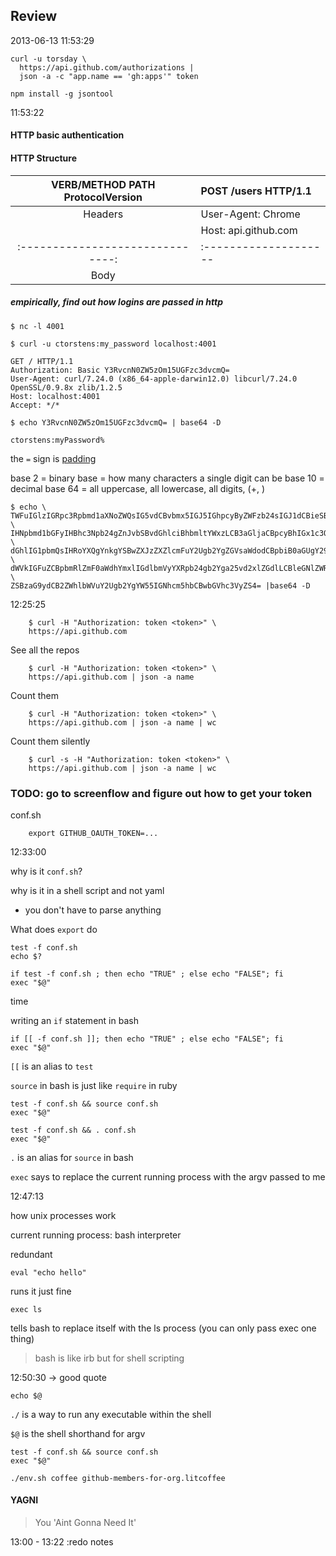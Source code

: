 ## Review

2013-06-13
11:53:29

```
curl -u torsday \
  https://api.github.com/authorizations |
  json -a -c "app.name == 'gh:apps'" token
```

```
npm install -g jsontool
```

11:53:22

#### HTTP basic authentication

#### HTTP Structure

|VERB/METHOD PATH ProtocolVersion|POST /users HTTP/1.1 |
|:------------------------------:|:--------------------|
|Headers                         | User-Agent: Chrome  |
|                                |Host: api.github.com |
|:------------------------------:|:--------------------|
|Body                            |                     |


##### empirically, find out how logins are passed in http
```
$ nc -l 4001
```

```
$ curl -u ctorstens:my_password localhost:4001
```

```
GET / HTTP/1.1
Authorization: Basic Y3RvcnN0ZW5zOm15UGFzc3dvcmQ=
User-Agent: curl/7.24.0 (x86_64-apple-darwin12.0) libcurl/7.24.0 OpenSSL/0.9.8x zlib/1.2.5
Host: localhost:4001
Accept: */*
```

```
$ echo Y3RvcnN0ZW5zOm15UGFzc3dvcmQ= | base64 -D
```

```
ctorstens:myPassword%
```

the ```=``` sign is [padding](https://en.wikipedia.org/wiki/Base64#Padding)

base  2 = binary
base = how many characters a single digit can be
base 10 = decimal
base 64 = all uppercase, all lowercase, all digits, (+, \)

```
$ echo \
TWFuIGlzIGRpc3Rpbmd1aXNoZWQsIG5vdCBvbmx5IGJ5IGhpcyByZWFzb24sIGJ1dCBieSB0aGlz \
IHNpbmd1bGFyIHBhc3Npb24gZnJvbSBvdGhlciBhbmltYWxzLCB3aGljaCBpcyBhIGx1c3Qgb2Yg \
dGhlIG1pbmQsIHRoYXQgYnkgYSBwZXJzZXZlcmFuY2Ugb2YgZGVsaWdodCBpbiB0aGUgY29udGlu \
dWVkIGFuZCBpbmRlZmF0aWdhYmxlIGdlbmVyYXRpb24gb2Yga25vd2xlZGdlLCBleGNlZWRzIHRo \
ZSBzaG9ydCB2ZWhlbWVuY2Ugb2YgYW55IGNhcm5hbCBwbGVhc3VyZS4= |base64 -D
```

12:25:25


        $ curl -H "Authorization: token <token>" \
        https://api.github.com


See all the repos


        $ curl -H "Authorization: token <token>" \
        https://api.github.com | json -a name


Count them


        $ curl -H "Authorization: token <token>" \
        https://api.github.com | json -a name | wc


Count them silently

        $ curl -s -H "Authorization: token <token>" \
        https://api.github.com | json -a name | wc


### TODO: go to screenflow and figure out how to get your token

conf.sh

        export GITHUB_OAUTH_TOKEN=...

12:33:00

why is it ```conf.sh```?

why is it in a shell script and not yaml
- you don't have to parse anything

What does ```export``` do

```
test -f conf.sh
echo $?
```


```
if test -f conf.sh ; then echo "TRUE" ; else echo "FALSE"; fi
exec "$@"
```

time

writing an ```if``` statement in bash

```
if [[ -f conf.sh ]]; then echo "TRUE" ; else echo "FALSE"; fi
exec "$@"
```

```[[``` is an alias to ```test```

```source``` in bash is just like ```require``` in ruby

```
test -f conf.sh && source conf.sh
exec "$@"
```

```
test -f conf.sh && . conf.sh
exec "$@"
```

```.``` is an alias for ```source``` in bash

```exec``` says to replace the current running process with the argv passed to me

12:47:13

how unix processes work

current running process: bash interpreter


redundant

```
eval "echo hello"
```

runs it just fine

```
exec ls
```

tells bash to replace itself with the ls process (you can only pass exec one thing)

> bash is like irb but for shell scripting

12:50:30 -> good quote

```echo $@```

```./``` is a way to run any executable within the shell

```$@``` is the shell shorthand for argv

```
test -f conf.sh && source conf.sh
exec "$@"
```

```
./env.sh coffee github-members-for-org.litcoffee
```

#### YAGNI

> You 'Aint Gonna Need It'


13:00 - 13:22 :redo notes
